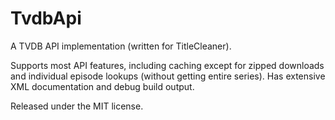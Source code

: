 TvdbApi
=======

A TVDB API implementation (written for TitleCleaner).

Supports most API features, including caching except for zipped downloads and individual episode lookups (without getting entire series). Has extensive XML documentation and debug build output.

Released under the MIT license.
